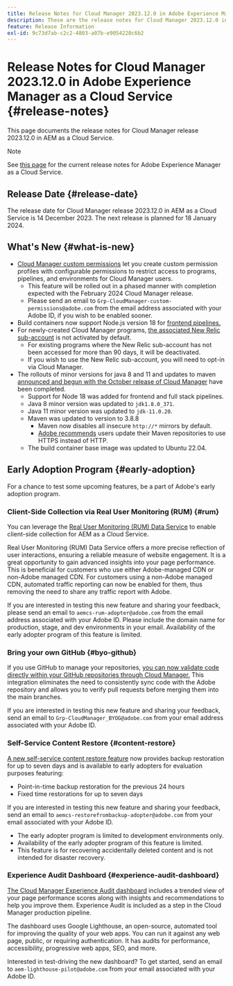 ```yaml
---
title: Release Notes for Cloud Manager 2023.12.0 in Adobe Experience Manager as a Cloud Service
description: These are the release notes for Cloud Manager 2023.12.0 in AEM as a Cloud Service.
feature: Release Information
exl-id: 9c73d7ab-c2c2-4803-a07b-e9054220c6b2
---
```


# Release Notes for Cloud Manager 2023.12.0 in Adobe Experience Manager as a Cloud Service {#release-notes}

This page documents the release notes for Cloud Manager release 2023.12.0 in AEM as a Cloud Service.

>[!NOTE]
>
>See [this page](/help/release-notes/release-notes-cloud/release-notes-current.md) for the current release notes for Adobe Experience Manager as a Cloud Service.

## Release Date {#release-date}

The release date for Cloud Manager release 2023.12.0 in AEM as a Cloud Service is 14 December 2023. The next release is planned for 18 January 2024.

## What's New {#what-is-new}

* [Cloud Manager custom permissions](/help/implementing/cloud-manager/custom-permissions.md) let you create custom permission profiles with configurable permissions to restrict access to programs, pipelines, and environments for Cloud Manager users.
  * This feature will be rolled out in a phased manner with completion expected with the February 2024 Cloud Manager release.
  * Please send an email to `Grp-CloudManager-custom-permissions@adobe.com` from the email address associated with your Adobe ID, if you wish to be enabled sooner.
* Build containers now support Node.js version 18 for [frontend pipelines.](/help/implementing/developing/introduction/developing-with-front-end-pipelines.md)
* For newly-created Cloud Manager programs, [the associated New Relic sub-account](/help/implementing/cloud-manager/user-access-new-relic.md) is not activated by default.
  * For existing programs where the New Relic sub-account has not been accessed for more than 90 days, it will be deactivated.
  * If you wish to use the New Relic sub-account, you will need to opt-in via Cloud Manager.
* The rollouts of minor versions for java 8 and 11 and updates to maven [announced and begun with the October release of Cloud Manager](/help/implementing/cloud-manager/release-notes/2023/2023-10-0.md) have been completed.
  * Support for Node 18 was added for frontend and full stack pipelines.
  * Java 8 minor version was updated to `jdk1.8.0_371`.
  * Java 11 minor version was updated to `jdk-11.0.20`.
  * Maven was updated to version to 3.8.8
    * Maven now disables all insecure `http://*` mirrors by default.
    * [Adobe recommends]((/help/implementing/cloud-manager/getting-access-to-aem-in-cloud/build-environment-details.md)) users update their Maven repositories to use HTTPS instead of HTTP.
  * The build container base image was updated to Ubuntu 22.04.

## Early Adoption Program {#early-adoption}

For a chance to test some upcoming features, be a part of Adobe's early adoption program.

### Client-Side Collection via Real User Monitoring (RUM) {#rum}

You can leverage the [Real User Monitoring (RUM) Data Service](/help/implementing/cloud-manager/content-requests.md#cliendside-collection) to enable client-side collection for AEM as a Cloud Service.

Real User Monitoring (RUM) Data Service offers a more precise reflection of user interactions, ensuring a reliable measure of website engagement. It is a great opportunity to gain advanced insights into your page performance. This is beneficial for customers who use either Adobe-managed CDN or non-Adobe managed CDN. For customers using a non-Adobe managed CDN, automated traffic reporting can now be enabled for them, thus removing the need to share any traffic report with Adobe.

If you are interested in testing this new feature and sharing your feedback, please send an email to `aemcs-rum-adopter@adobe.com` from the email address associated with your Adobe ID. Please include the domain name for production, stage, and dev environments in your email.  Availability of the early adopter program of this feature is limited.

### Bring your own GitHub {#byo-github}

If you use GitHub to manage your repositories, [you can now validate code directly within your GitHub repositories through Cloud Manager.](/help/implementing/cloud-manager/managing-code/byo-github.md) This integration eliminates the need to consistently sync code with the Adobe repository and allows you to verify pull requests before merging them into the main branches.

If you are interested in testing this new feature and sharing your feedback, send an email to `Grp-CloudManager_BYOG@adobe.com` from your email address associated with your Adobe ID.

### Self-Service Content Restore {#content-restore}

[A new self-service content restore feature](/help/operations/restore.md) now provides backup restoration for up to seven days and is available to early adopters for evaluation purposes featuring:

* Point-in-time backup restoration for the previous 24 hours
* Fixed time restorations for up to seven days

If you are interested in testing this new feature and sharing your feedback, send an email to `aemcs-restorefrombackup-adopter@adobe.com` from your email associated with your Adobe ID.

* The early adopter program is limited to development environments only.
* Availability of the early adopter program of this feature is limited.
* This feature is for recovering accidentally deleted content and is not intended for disaster recovery.

### Experience Audit Dashboard {#experience-audit-dashboard}

[The Cloud Manager Experience Audit dashboard](/help/implementing/cloud-manager/experience-audit-dashboard.md) includes a trended view of your page performance scores along with insights and recommendations to help you improve them. Experience Audit is included as a step in the Cloud Manager production pipeline.

The dashboard uses Google Lighthouse, an open-source, automated tool for improving the quality of your web apps. You can run it against any web page, public, or requiring authentication. It has audits for performance, accessibility, progressive web apps, SEO, and more.

Interested in test-driving the new dashboard? To get started, send an email to `aem-lighthouse-pilot@adobe.com` from your email associated with your Adobe ID.
